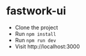 # fastwork-ui

- Clone the project
- Run `npm install`
- Run `npm run dev`
- Visit http://localhost:3000